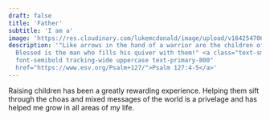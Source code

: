 ```yaml
---
draft: false
title: 'Father'
subtitle: 'I am a'
image: 'https://res.cloudinary.com/lukemcdonald/image/upload/v1642547067/lukemcdonald-com/luke-kids_x2fogk.jpg'
description: '"Like arrows in the hand of a warrior are the children of one’s youth.
  Blessed is the man who fills his quiver with them!" <a class="text-sm
  font-semibold tracking-wide uppercase text-primary-800"
  href="https://www.esv.org/Psalm+127/">Psalm 127:4-5</a>'
---
```


Raising children has been a greatly rewarding experience. Helping them sift
through the choas and mixed messages of the world is a privelage and has helped
me grow in all areas of my life.
